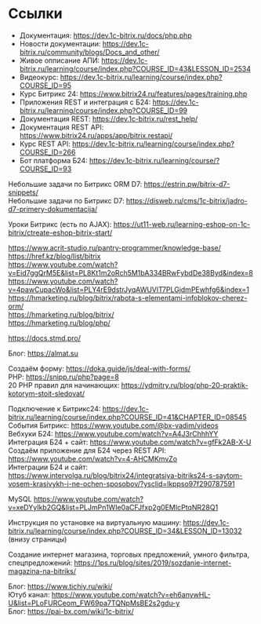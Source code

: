 # Ссылки
- Документация: https://dev.1c-bitrix.ru/docs/php.php
- Новости документации: https://dev.1c-bitrix.ru/community/blogs/Docs_and_other/
- Живое опписание АПИ: https://dev.1c-bitrix.ru/learning/course/index.php?COURSE_ID=43&LESSON_ID=2534
- Видеокурс: https://dev.1c-bitrix.ru/learning/course/index.php?COURSE_ID=95
- Курс Битрикс 24: https://www.bitrix24.ru/features/pages/training.php
- Приложения REST и интеграция с Б24: https://dev.1c-bitrix.ru/learning/course/index.php?COURSE_ID=99
- Документация REST:     https://dev.1c-bitrix.ru/rest_help/
- Документация REST API: https://www.bitrix24.ru/apps/app/bitrix.restapi/
- Курс REST API:         https://dev.1c-bitrix.ru/learning/course/index.php?COURSE_ID=266
- Бот платформа Б24:     https://dev.1c-bitrix.ru/learning/course/?COURSE_ID=93

Небольшие задачи по Битрикс ORM D7: https://estrin.pw/bitrix-d7-snippets/  
Небольшие задачи по Битрикс D7: https://disweb.ru/cms/1c-bitrix/jadro-d7-primery-dokumentacija/

Уроки Битрикс (есть по AJAX): https://ut11-web.ru/learning-eshop-on-1c-bitrix/ctreate-eshop-bitrix-start/

https://www.acrit-studio.ru/pantry-programmer/knowledge-base/  
https://href.kz/blog/list/bitrix  
https://www.youtube.com/watch?v=Eid7ggQrM5E&list=PL8Kt1m2oRch5M1bA334BRwFybdDe38Byd&index=8  
https://www.youtube.com/watch?v=4pawCupacWo&list=PLY4rE9dstrJyqAWUVlT7PLGjdmPEwhfg6&index=1  
https://hmarketing.ru/blog/bitrix/rabota-s-elementami-infoblokov-cherez-orm/  
https://hmarketing.ru/blog/bitrix/  
https://hmarketing.ru/blog/php/  

https://docs.stmd.pro/  

Блог: https://almat.su

Создаём форму: https://doka.guide/js/deal-with-forms/  
PHP: https://snipp.ru/php?page=8  
20 PHP правил для начинающих: https://ydmitry.ru/blog/php-20-praktik-kotorym-stoit-sledovat/

Подключение к Битрикс24: https://dev.1c-bitrix.ru/learning/course/index.php?COURSE_ID=41&CHAPTER_ID=08545  
События Битрикс: https://www.youtube.com/@bx-vadim/videos  
Вебхуки Б24: https://www.youtube.com/watch?v=A4J3rChhhYY  
Интеграция Б24 + сайт: https://www.youtube.com/watch?v=gfFk2AB-X-U  
Создаём приложение для Б24 через REST API: https://www.youtube.com/watch?v=4-AHCMKmvZo  
Интеграции Б24 и сайт: https://www.intervolga.ru/blog/bitrix24/integratsiya-bitriks24-s-saytom-vosem-krasivykh-i-ne-ochen-sposobov/?ysclid=lkppso97f290787591  

MySQL https://www.youtube.com/watch?v=xeDYyIkb2GQ&list=PLJmPn1WIe0aCFJfxp2g0EMIcPtqNR28Q1

Инструкция по установке на виртуальную машину: https://dev.1c-bitrix.ru/learning/course/index.php?COURSE_ID=34&LESSON_ID=13032 (внизу страницы)

Создание интернет магазина, торговых предложений, умного фильтра, спецпредложений: https://1ps.ru/blog/sites/2019/sozdanie-internet-magazina-na-bitriks/

Блог: https://www.tichiy.ru/wiki/  
Ютуб канал: https://www.youtube.com/watch?v=eh6anywHL-U&list=PLoFURCeom_FW69pa7TQNpMsBE2s2gdu-y  
Блог: https://pai-bx.com/wiki/1c-bitrix/  
